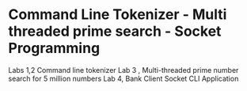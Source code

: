 # Command Line Tokenizer  - Multi threaded prime search - Socket Programming
Labs 1,2  Command line tokenizer
Lab 3 , Multi-threaded prime number search for 5 million numbers
Lab 4,  Bank Client Socket CLI Application

